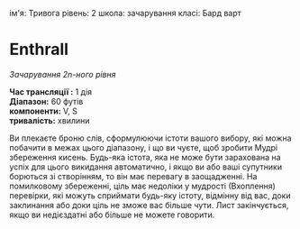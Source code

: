 ім'я: Тривога рівень: 2 школа: зачарування класі: Бард варт

# Enthrall
_Зачарування 2n-ного рівня_

**Час трансляції :** 1 дія    
**Діапазон:** 60 футів    
**компоненти:** V, S    
**тривалість:** хвилини

Ви плекаєте броню слів, сформулюючи істоти вашого вибору, які можна побачити в межах цього діапазону, і що ви чуєте, щоб зробити Мудрі збереження кисень. Будь-яка істота, яка не може бути зарахована на успіх для цього викидання автоматично, і якщо ви або ваші супутники борються зі створінням, то він має перевагу в заощадженні. На помилковому збереженні, ціль має недоліки у мудрості (Вхоплення) перевірки, які можуть сприймати будь-яку істоту, відмінну від вас, доки заклинання або доки ціль не зможе вас більше чути. Лист закінчується, якщо ви недієздатні або більше не можете говорити. 